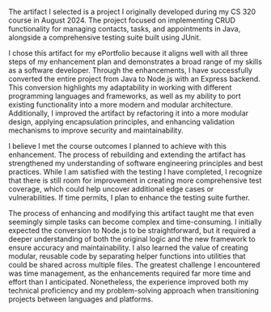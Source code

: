 The artifact I selected is a project I originally developed during my CS 320 course in August 2024. The project focused on implementing CRUD functionality for managing contacts, tasks, and appointments in Java, alongside a comprehensive testing suite built using JUnit.

I chose this artifact for my ePortfolio because it aligns well with all three steps of my enhancement plan and demonstrates a broad range of my skills as a software developer. Through the enhancements, I have successfully converted the entire project from Java to Node.js with an Express backend. This conversion highlights my adaptability in working with different programming languages and frameworks, as well as my ability to port existing functionality into a more modern and modular architecture. Additionally, I improved the artifact by refactoring it into a more modular design, applying encapsulation principles, and enhancing validation mechanisms to improve security and maintainability.

I believe I met the course outcomes I planned to achieve with this enhancement. The process of rebuilding and extending the artifact has strengthened my understanding of software engineering principles and best practices. While I am satisfied with the testing I have completed, I recognize that there is still room for improvement in creating more comprehensive test coverage, which could help uncover additional edge cases or vulnerabilities. If time permits, I plan to enhance the testing suite further.

The process of enhancing and modifying this artifact taught me that even seemingly simple tasks can become complex and time-consuming. I initially expected the conversion to Node.js to be straightforward, but it required a deeper understanding of both the original logic and the new framework to ensure accuracy and maintainability. I also learned the value of creating modular, reusable code by separating helper functions into utilities that could be shared across multiple files. The greatest challenge I encountered was time management, as the enhancements required far more time and effort than I anticipated. Nonetheless, the experience improved both my technical proficiency and my problem-solving approach when transitioning projects between languages and platforms.
